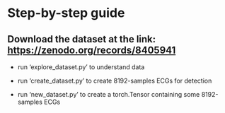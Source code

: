 # Step-by-step guide

## Download the dataset at the link: https://zenodo.org/records/8405941

- run ‘explore_dataset.py’ to understand data

- run ‘create_dataset.py’ to create 8192-samples ECGs for detection

- run ‘new_dataset.py’ to create a torch.Tensor containing some 8192-samples ECGs
